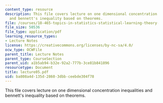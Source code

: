 ```yaml
---
content_type: resource
description: This file covers lecture on one dimensional concentration inequalities
  and bennett's inequality based on theorems.
file: /courses/18-465-topics-in-statistics-statistical-learning-theory-spring-2007/ba808a4d135d28603dbbceebde304f78_lecture05.pdf
file_size: 50536
file_type: application/pdf
learning_resource_types:
- Lecture Notes
license: https://creativecommons.org/licenses/by-nc-sa/4.0/
ocw_type: OCWFile
parent_title: Lecture Notes
parent_type: CourseSection
parent_uid: a1b5ab94-b32e-92a2-777b-3ce81b841896
resourcetype: Document
title: lecture05.pdf
uid: ba808a4d-135d-2860-3dbb-ceebde304f78
---
```

This file covers lecture on one dimensional concentration inequalities and bennett's inequality based on theorems.